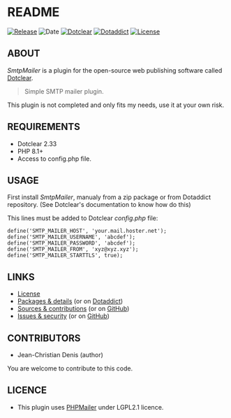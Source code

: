 # README

[![Release](https://img.shields.io/github/v/release/jcdenis/SmtpMailer?color=lightblue)](https://git.dotclear.watch/JcDenis/SmtpMailer/releases)
![Date](https://img.shields.io/github/release-date/jcdenis/SmtpMailer?color=red)
[![Dotclear](https://img.shields.io/badge/dotclear-v2.33-137bbb.svg)](https://fr.dotclear.org/download)
[![Dotaddict](https://img.shields.io/badge/dotaddict-official-9ac123.svg)](https://plugins.dotaddict.org/dc2/details/SmtpMailer)
[![License](https://img.shields.io/github/license/jcdenis/SmtpMailer?color=white)](https://git.dotclear.watch/JcDenis/SmtpMailer/src/branch/master/LICENSE)

## ABOUT

_SmtpMailer_ is a plugin for the open-source web publishing software called [Dotclear](https://www.dotclear.org).

> Simple SMTP mailer plugin.

This plugin is not completed and only fits my needs, use it at your own risk.

## REQUIREMENTS

* Dotclear 2.33
* PHP 8.1+
* Access to config.php file.

## USAGE

First install _SmtpMailer_, manualy from a zip package or from 
Dotaddict repository. (See Dotclear's documentation to know how do this)

This lines must be added to Dotclear _config.php_ file:

	define('SMTP_MAILER_HOST', 'your.mail.hoster.net');
	define('SMTP_MAILER_USERNAME', 'abcdef');
	define('SMTP_MAILER_PASSWORD', 'abcdef');
	define('SMTP_MAILER_FROM', 'xyz@xyz.xyz');
	define('SMTP_MAILER_STARTTLS', true);

## LINKS

* [License](https://git.dotclear.watch/JcDenis/SmtpMailer/src/branch/master/LICENSE)
* [Packages & details](https://git.dotclear.watch/JcDenis/SmtpMailer/releases) (or on [Dotaddict](https://plugins.dotaddict.org/dc2/details/SmtpMailer))
* [Sources & contributions](https://git.dotclear.watch/JcDenis/SmtpMailer) (or on [GitHub](https://github.com/JcDenis/SmtpMailer))
* [Issues & security](https://git.dotclear.watch/JcDenis/SmtpMailer/issues) (or on [GitHub](https://github.com/JcDenis/SmtpMailer/issues))

## CONTRIBUTORS

* Jean-Christian Denis (author)

You are welcome to contribute to this code.

## LICENCE

* This plugin uses [PHPMailer](https://github.com/PHPMailer/PHPMailer) under LGPL2.1 licence.
